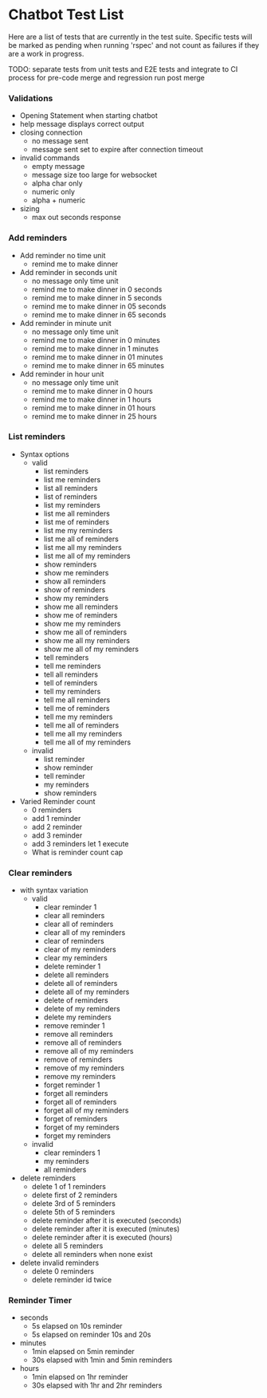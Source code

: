 # Chatbot Test List

Here are a list of tests that are currently in the test suite.  Specific tests will be marked as pending when running 'rspec' and not count as failures if they are a work in progress.

TODO: separate tests from unit tests and E2E tests and integrate to CI process for pre-code merge and regression run post merge

### Validations
- Opening Statement when starting chatbot
- help message displays correct output
- closing connection
  - no message sent
  - message sent set to expire after connection timeout
- invalid commands
  - empty message
  - message size too large for websocket
  - alpha char only
  - numeric only
  - alpha + numeric
- sizing
  - max out seconds response

### Add reminders
- Add reminder no time unit
  - remind me to make dinner
- Add reminder in seconds unit
  - no message only time unit
  - remind me to make dinner in 0 seconds
  - remind me to make dinner in 5 seconds
  - remind me to make dinner in 05 seconds
  - remind me to make dinner in 65 seconds
- Add reminder in minute unit
  - no message only time unit
  - remind me to make dinner in 0 minutes
  - remind me to make dinner in 1 minutes
  - remind me to make dinner in 01 minutes
  - remind me to make dinner in 65 minutes
- Add reminder in hour unit
  - no message only time unit
  - remind me to make dinner in 0 hours
  - remind me to make dinner in 1 hours
  - remind me to make dinner in 01 hours
  - remind me to make dinner in 25 hours  


### List reminders
  - Syntax options
    - valid
      - list reminders
      - list me reminders
      - list all reminders
      - list of reminders
      - list my reminders
      - list me all reminders
      - list me of reminders
      - list me my reminders
      - list me all of reminders
      - list me all my reminders
      - list me all of my reminders
      - show reminders
      - show me reminders
      - show all reminders
      - show of reminders
      - show my reminders
      - show me all reminders
      - show me of reminders
      - show me my reminders
      - show me all of reminders
      - show me all my reminders
      - show me all of my reminders
      - tell reminders
      - tell me reminders
      - tell all reminders
      - tell of reminders
      - tell my reminders
      - tell me all reminders
      - tell me of reminders
      - tell me my reminders
      - tell me all of reminders
      - tell me all my reminders
      - tell me all of my reminders
    - invalid
      - list reminder
      - show reminder
      - tell reminder
      - my reminders
      - show reminders
  - Varied Reminder count
    - 0 reminders
    - add 1 reminder
    - add 2 reminder
    - add 3 reminder
    - add 3 reminders let 1 execute
    - What is reminder count cap

### Clear reminders
  - with syntax variation
    - valid
      - clear reminder 1
      - clear all reminders
      - clear all of reminders
      - clear all of my reminders
      - clear of reminders
      - clear of my reminders
      - clear my reminders
      - delete reminder 1
      - delete all reminders
      - delete all of reminders
      - delete all of my reminders
      - delete of reminders
      - delete of my reminders
      - delete my reminders
      - remove reminder 1
      - remove all reminders
      - remove all of reminders
      - remove all of my reminders
      - remove of reminders
      - remove of my reminders
      - remove my reminders
      - forget reminder 1
      - forget all reminders
      - forget all of reminders
      - forget all of my reminders
      - forget of reminders
      - forget of my reminders
      - forget my reminders
    - invalid
      - clear reminders 1
      - my reminders
      - all reminders
  - delete reminders
    - delete 1 of 1 reminders
    - delete first of 2 reminders
    - delete 3rd of 5 reminders
    - delete 5th of 5 reminders
    - delete reminder after it is executed (seconds)
    - delete reminder after it is executed (minutes)
    - delete reminder after it is executed (hours)
    - delete all 5 reminders
    - delete all reminders when none exist
  - delete invalid reminders
    - delete 0 reminders
    - delete reminder id twice

### Reminder Timer
  - seconds
    - 5s elapsed on 10s reminder
    - 5s elapsed on reminder 10s and 20s
  - minutes
    - 1min elapsed on 5min reminder
    - 30s elapsed with 1min and 5min reminders
  - hours
    - 1min elapsed on 1hr reminder
    - 30s elapsed with 1hr and 2hr reminders

